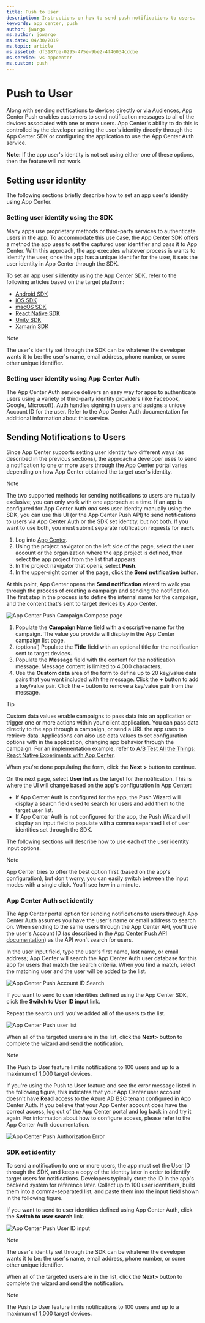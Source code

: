 ```yaml
---
title: Push to User
description: Instructions on how to send push notifications to users.
keywords: app center, push
author: jwargo
ms.author: jowargo
ms.date: 04/30/2019
ms.topic: article
ms.assetid: df3187de-0295-475e-9be2-4f46034cdcbe
ms.service: vs-appcenter
ms.custom: push
---
```


# Push to User

Along with sending notifications to devices directly or via Audiences, App Center Push enables customers to send notification messages to all of the devices associated with one or more users. App Center's ability to do this is controlled by the developer setting the user's identity directly through the App Center SDK or configuring the application to use the App Center Auth service.

**Note:** If the app user's identity is not set using either one of these options, then the feature will not work.

## Setting user identity

The following sections briefly describe how to set an app user's identity using App Center.

### Setting user identity using the SDK

Many apps use proprietary methods or third-party services to authenticate users in the app. To accommodate this use case, the App Center SDK offers a method the app uses to set the captured user identifier and pass it to App Center. With this approach, the app executes whatever process is wants to identify the user, once the app has a unique identifer for the user, it sets the user identity in App Center through the SDK.

To set an app user's identity using the App Center SDK, refer to the following articles based on the target platform:

+ [Android SDK](~/sdk/other-apis/android.md#identify-users)
+ [iOS SDK](~/sdk/other-apis/ios.md#identify-users)
+ [macOS SDK](~/sdk/other-apis/macOS.md#identify-users)
+ [React Native SDK](~/sdk/other-apis/react-native.md#identify-users)
+ [Unity SDK](~/sdk/other-apis/unity.md#identify-users)
+ [Xamarin SDK](~/sdk/other-apis/xamarin.md#identify-users)

> [!NOTE]
> The user's identity set through the SDK can be whatever the developer wants it to be: the user's name, email address, phone number, or some other unique identifier.

### Setting user identity using App Center Auth

The App Center Auth service delivers an easy way for apps to authenticate users using a variety of third-party identity providers (like Facebook, Google, Microsoft). Auth handles signing in users and assigns a unique Account ID for the user. Refer to the App Center Auth documentation for additional information about this service.

## Sending Notifications to Users

Since App Center supports setting user identity two different ways (as described in the previous sections), the approach a developer uses to send a notification to one or more users through the App Center portal varies depending on how App Center obtained the target user's identity.

> [!NOTE]
> The two supported methods for sending notifications to users are mutually exclusive; you can only work with one approach at a time. If an app is configured for App Center Auth *and* sets user identity manually using the SDK, you can use this UI (or the App Center Push API) to send notifications to users via App Center Auth or the SDK set identity, but not both. If you want to use both, you must submit separate notification requests for each.

1. Log into [App Center](https://appcenter.ms).
2. Using the project navigator on the left side of the page, select the user account or the organization where the app project is defined, then select the app project from the list that appears.
3. In the project navigator that opens, select **Push**.
4. In the upper-right corner of the page, click the **Send notification** button.

At this point, App Center opens the **Send notification** wizard to walk you through the process of creating a campaign and sending the notification. The first step in the process is to define the internal name for the campaign, and the content that's sent to target devices by App Center.

![App Center Push Campaign Compose page](~/push/images/campaign-compose.png)

1. Populate the **Campaign Name** field with a descriptive name for the campaign. The value you provide will display in the App Center campaign list page.
2. (optional) Populate the **Title** field with an optional title for the notification sent to target devices.
3. Populate the **Message** field with the content for the notification message. Message content is limited to 4,000 characters.
4. Use the **Custom data** area of the form to define up to 20 key/value data pairs that you want included with the message. Click the **+** button to add a key/value pair. Click the **-** button to remove a key/value pair from the message.

> [!TIP]
> Custom data values enable campaigns to pass data into an application or trigger one or more actions within your client application. You can pass data directly to the app through a campaign, or send a URL the app uses to retrieve data. Applications can also use data values to set configuration options with in the application, changing app behavior through the campaign. For an implementation example, refer to [A/B Test All the Things: React Native Experiments with App Center](https://blogs.msdn.microsoft.com/vsappcenter/ab-test-all-the-things-react-native-experiments-with-app-center/).

When you're done populating the form, click the **Next >** button to continue.

On the next page, select **User list** as the target for the notification. This is where the UI will change based on the app's configuration in App Center:

+ If App Center Auth is configured for the app, the Push Wizard will display a search field used to search for users and add them to the target user list.
+ If App Center Auth is not configured for the app, the Push Wizard will display an input field to populate with a comma separated list of user identities set through the SDK.

The following sections will describe how to use each of the user identity input options.

> [!NOTE]
> App Center tries to offer the best option first (based on the app's configuration), but don't worry, you can easily switch between the input modes with a single click. You'll see how in a minute.

### App Center Auth set identity

The App Center portal option for sending notifications to users through App Center Auth assumes you have the user's name or email address to search on. When sending to the same users through the App Center API, you'll use the user's Account ID (as described in the [App Center Push API documentation](~/push/rest-api.md#user-identity-set-using-auth)) as the API won't search for users.

In the user input field, type the user's first name, last name, or email address; App Center will search the App Center Auth user database for this app for users that match the search criteria. When you find a match, select the matching user and the user will be added to the list.

![App Center Push Account ID Search](~/push/images/account-id-search.png)

If you want to send to user identities defined using the App Center SDK, click the **Switch to User ID input** link.

Repeat the search until you've added all of the users to the list.

![App Center Push user list](~/push/images/account-id-search-finished.png)

When all of the targeted users are in the list, click the **Next>** button to complete the wizard and send the notification.

> [!NOTE]
> The Push to User feature limits notifications to 100 users and up to a maximum of 1,000 target devices.

If you're using the Push to User feature and see the error message listed in the following figure, this indicates that your App Center user account doesn't have **Read** access to the Azure AD B2C tenant configured in App Center Auth. If you believe that your App Center account does have the correct access, log out of the App Center portal and log back in and try it again. For information about how to configure access, please refer to the App Center Auth documentation.

![App Center Push Authorization Error](~/push/images/push-to-user-access-error.png)

### SDK set identity

To send a notification to one or more users, the app must set the User ID through the SDK, and keep a copy of the identity later in order to identify target users for notifications. Developers typically store the ID in the app's backend system for reference later. Collect up to 100 user identifiers, build them into a comma-separated list, and paste them into the input field shown in the following figure.

If you want to send to user identities defined using App Center Auth, click the **Switch to user search** link.

![App Center Push User ID input](~/push/images/user-id-input.png)

> [!NOTE]
> The user's identity set through the SDK can be whatever the developer wants it to be: the user's name, email address, phone number, or some other unique identifier.

When all of the targeted users are in the list, click the **Next>** button to complete the wizard and send the notification.

> [!NOTE]
> The Push to User feature limits notifications to 100 users and up to a maximum of 1,000 target devices.
